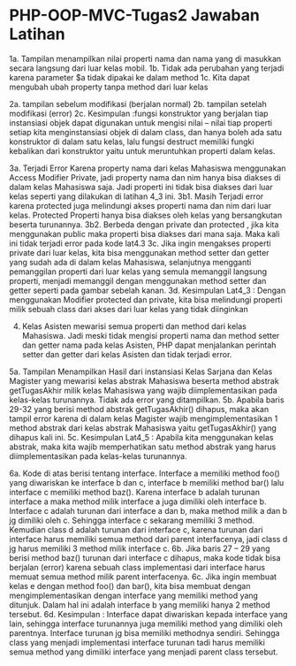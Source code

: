 # PHP-OOP-MVC-Tugas2 Jawaban Latihan
1a. Tampilan menampilkan nilai properti nama dan nama yang di masukkan secara langsung dari luar kelas mobil.
1b. Tidak ada perubahan yang terjadi karena parameter $a tidak dipakai ke dalam method
1c. Kita dapat mengubah ubah property tanpa method dari luar kelas

2a. tampilan sebelum modifikasi (berjalan normal)
2b. tampilan setelah modifikasi (error)
2c. Kesimpulan :fungsi konstruktor yang berjalan tiap instansiasi objek dapat digunakan untuk mengisi nilai – nilai tiap properti setiap kita menginstansiasi objek di dalam class, dan  hanya boleh ada satu konstruktor di dalam satu kelas, lalu fungsi destruct memiliki fungki kebalikan dari konstruktor yaitu untuk meruntuhkan properti dalam kelas.

3a. Terjadi Error Karena property nama dari kelas Mahasiswa menggunakan Access Modifier Private, jadi property nama dan nim hanya bisa diakses di dalam kelas Mahasiswa saja. Jadi properti ini tidak bisa diakses dari luar kelas seperti yang dilakukan di latihan 4_3 ini.
3b1. Masih Terjadi error karena protected juga melindungi akses properti nama dan nim dari luar kelas. Protected Properti hanya bisa diakses oleh kelas yang bersangkutan beserta turunannya.
3b2. Berbeda dengan private dan protected , jika kita menggunakan public maka properti bisa diakses dari mana saja. Maka kali ini tidak terjadi error pada kode lat4.3
3c. Jika ingin mengakses properti private dari luar kelas, kita bisa menggunakan method setter dan getter yang sudah ada di dalam kelas Mahasiswa, selanjutnya mengganti pemanggilan properti dari luar kelas yang semula memanggil langsung properti, menjadi memanggil dengan menggunakan method setter dan getter seperti pada gambar sebelah kanan.
3d. Kesimpulan Lat4_3 : Dengan menggunakan Modifier protected dan private, kita bisa melindungi properti milik sebuah class dari akses dari luar kelas yang tidak diinginkan

4. Kelas Asisten mewarisi semua properti dan method dari kelas Mahasiswa. Jadi meski tidak mengisi properti nama dan method setter dan getter nama pada kelas Asisten, PHP dapat menjalankan perintah setter dan getter dari kelas Asisten dan tidak terjadi error.

5a. Tampilan Menampilkan Hasil dari instansiasi Kelas Sarjana dan Kelas Magister yang mewarisi kelas abstrak Mahasiswa beserta method abstrak getTugasAkhir milik kelas Mahasiswa yang wajib diimplementasikan pada kelas-kelas turunannya. Tidak ada error yang ditampilkan.
 5b. Apabila baris 29-32 yang berisi method abstrak getTugasAkhir() dihapus, maka akan tampil error karena di dalam kelas Magister wajib mengimplementasikan 1 method abstrak dari kelas abstrak Mahasiswa yaitu getTugasAkhir() yang dihapus kali ini.
5c. Kesimpulan Lat4_5 : Apabila kita menggunakan kelas abstrak, maka kita wajib memperhatikan satu method abstrak yang harus diimplementasikan pada kelas-kelas turunannya.

6a. Kode di atas berisi tentang interface. Interface a memiliki method foo() yang diwariskan ke interface b dan c, interface b memiliki method bar() lalu interface c memiliki method baz(). Karena interface b adalah turunan interface a maka method milik interface a juga dimiliki oleh interface b. Interface c adalah turunan dari interface a dan b, maka method milik a dan b jg dimiliki oleh c. Sehingga interface c sekarang memiliki 3 method. Kemudian class d adalah turunan dari interface c, karena turunan dari interface harus memiliki semua method dari parent interfacenya, jadi class d jg harus memiliki 3 method milik interface c.
 6b. Jika baris 27 – 29 yang berisi method baz() turunan dari interface c dihapus, maka kode tidak bisa berjalan (error) karena sebuah class implementasi dari interface harus memuat semua method milik parent interfacenya.
 6c.  Jika ingin membuat kelas e dengan method foo() dan bar(), kita bisa membuat dengan mengimplementasikan dengan interface yang memiliki method yang ditunjuk. Dalam hal ini adalah interface b yang memiliki hanya 2 method tersebut.
6d. Kesimpulan : Interface dapat diwariskan kepada interface yang lain, sehingga interface turunannya juga memiliki method yang dimiliki oleh parentnya. Interface turunan jg bisa memiliki methodnya sendiri. Sehingga class yang menjadi implementasi interface turunan tadi harus memiliki semua method yang dimiliki interface yang menjadi parent class tersebut.
